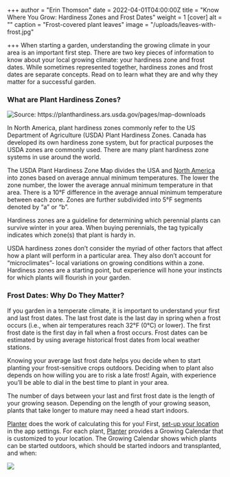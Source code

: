 +++
author = "Erin Thomson"
date = 2022-04-01T04:00:00Z
title = "Know Where You Grow: Hardiness Zones and Frost Dates"
weight = 1
[cover]
alt = ""
caption = "Frost-covered plant leaves"
image = "/uploads/leaves-with-frost.jpg"

+++
When starting a garden, understanding the growing climate in your area is an important first step. There are two key pieces of information to know about your local growing climate: your hardiness zone and frost dates. While sometimes represented together, hardiness zones and frost dates are separate concepts. Read on to learn what they are and why they matter for a successful garden.

### What are Plant Hardiness Zones?

![](/uploads/usda-growing-zones-map.jpg "Source: https://planthardiness.ars.usda.gov/pages/map-downloads")

In North America, plant hardiness zones commonly refer to the US Department of Agriculture (USDA) Plant Hardiness Zones. Canada has developed its own hardiness zone system, but for practical purposes the USDA zones are commonly used. There are many plant hardiness zone systems in use around the world.

The USDA Plant Hardiness Zone Map divides the USA and [North America](https://gpsr.ars.usda.gov/phzm/md/northamerica.jpg) into zones based on average annual minimum temperatures. The lower the zone number, the lower the average annual minimum temperature in that area. There is a 10°F difference in the average annual minimum temperature between each zone. Zones are further subdivided into 5°F segments denoted by “a” or “b”.

Hardiness zones are a guideline for determining which perennial plants can survive winter in your area. When buying perennials, the tag typically indicates which zone(s) that plant is hardy in.

USDA hardiness zones don’t consider the myriad of other factors that affect how a plant will perform in a particular area. They also don’t account for “microclimates”- local variations on growing conditions within a zone. Hardiness zones are a starting point, but experience will hone your instincts for which plants will flourish in your garden.

### Frost Dates: Why Do They Matter?

If you garden in a temperate climate, it is important to understand your first and last frost dates. The last frost date is the last day in spring when a frost occurs (i.e., when air temperatures reach 32°F (0°C) or lower). The first frost date is the first day in fall when a frost occurs. Frost dates can be estimated by using average historical frost dates from local weather stations.

Knowing your average last frost date helps you decide when to start planting your frost-sensitive crops outdoors. Deciding when to plant also depends on how willing you are to risk a late frost! Again, with experience you’ll be able to dial in the best time to plant in your area.

The number of days between your last and first frost date is the length of your growing season. Depending on the length of your growing season, plants that take longer to mature may need a head start indoors.

[Planter](https://planter.garden/) does the work of calculating this for you! First, [set-up your location](https://info.planter.garden/calendar) in the app settings. For each plant, [Planter](https://planter.garden/) provides a Growing Calendar that is customized to your location. The Growing Calendar shows which plants can be started outdoors, which should be started indoors and transplanted, and when:

![](/uploads/screenshot_20220331.jpg)